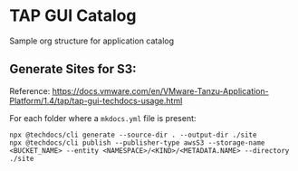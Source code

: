 # TAP GUI Catalog

Sample org structure for application catalog

## Generate Sites for S3:

Reference: https://docs.vmware.com/en/VMware-Tanzu-Application-Platform/1.4/tap/tap-gui-techdocs-usage.html

For each folder where a `mkdocs.yml` file is present:

```
npx @techdocs/cli generate --source-dir . --output-dir ./site
npx @techdocs/cli publish --publisher-type awsS3 --storage-name <BUCKET_NAME> --entity <NAMESPACE>/<KIND>/<METADATA.NAME> --directory ./site
```



